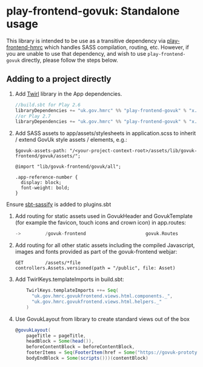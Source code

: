 # play-frontend-govuk: Standalone usage

This library is intended to be use as a transitive dependency via [play-frontend-hmrc](https://github.com/hmrc/play-frontend-hmrc) 
which handles SASS compilation, routing, etc. However, if you are unable to use that dependency, and wish to use 
`play-frontend-govuk` directly, please follow the steps below.

## Adding to a project directly 

1.  Add [Twirl](https://github.com/hmrc/play-frontend-govuk/releases) library in the App dependencies.
    ```sbt
    //build.sbt for Play 2.6
    libraryDependencies += "uk.gov.hmrc" %% "play-frontend-govuk" % "x.y.z-play-26"
    //or Play 2.7
    libraryDependencies += "uk.gov.hmrc" %% "play-frontend-govuk" % "x.y.z-play-27"
    ```

1.  Add SASS assets to app/assets/stylesheets in application.scss to inherit / extend GovUk style assets / elements, e.g.:
    ```
    $govuk-assets-path: "/<your-project-context-root>/assets/lib/govuk-frontend/govuk/assets/";
    
    @import "lib/govuk-frontend/govuk/all";
    
    .app-reference-number {
      display: block;
      font-weight: bold;
    }
    ```
Ensure [sbt-sassify](https://github.com/irundaia/sbt-sassify) is added to plugins.sbt

1.  Add routing for static assets used in GovukHeader and GovukTemplate
    (for example the favicon, touch icons and crown icon) in app.routes:
    ```scala
    ->         /govuk-frontend                      govuk.Routes
    ```

1. Add routing for all other static assets including the compiled Javascript, images and fonts provided as part
   of the govuk-frontend webjar:
    ```
    GET        /assets/*file                        controllers.Assets.versioned(path = "/public", file: Asset)
    ```

1.  Add TwirlKeys.templateImports in build.sbt:
    ```sbt
        TwirlKeys.templateImports ++= Seq(
          "uk.gov.hmrc.govukfrontend.views.html.components._",
          "uk.gov.hmrc.govukfrontend.views.html.helpers._"
        )
    ```

1.  Use GovukLayout from library to create standard views out of the box
    ```scala
    @govukLayout(
        pageTitle = pageTitle,
        headBlock = Some(head()),
        beforeContentBlock = beforeContentBlock,
        footerItems = Seq(FooterItem(href = Some("https://govuk-prototype-kit.herokuapp.com/"), text = Some("GOV.UK Prototype Kit v9.1.0"))),
        bodyEndBlock = Some(scripts()))(contentBlock)
    ```
